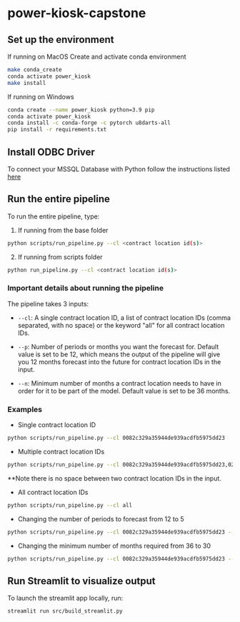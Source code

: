 # power-kiosk-capstone




## Set up the environment

If running on MacOS
Create and activate conda environment
```bash
make conda_create
conda activate power_kiosk
make install
```

If running on Windows
```bash
conda create --name power_kiosk python=3.9 pip
conda activate power_kiosk
conda install -c conda-forge -c pytorch u8darts-all
pip install -r requirements.txt 
```

## Install ODBC Driver 
To connect your MSSQL Database with Python follow the instructions listed [here](https://learn.microsoft.com/en-us/sql/connect/odbc/download-odbc-driver-for-sql-server?view=sql-server-ver16)

## Run the entire pipeline
To run the entire pipeline, type:

1. If running from the base folder
```bash
python scripts/run_pipeline.py --cl <contract location id(s)> 
```

2. If running from scripts folder 
```bash
python run_pipeline.py --cl <contract location id(s)>
```

### Important details about running the pipeline

The pipeline takes 3 inputs:
- `--cl`: A single contract location ID, a list of contract location IDs (comma separated, with no space) or the keyword "all" for all contract location IDs.

- `--p`: Number of periods or months you want the forecast for. Default value is set to be 12, which means the output of the pipeline will give you 12 months forecast into the future for contract location IDs in the input.

- `--n`: Minimum number of months a contract location needs to have in order for it to be part of the model. Default value is set to be 36 months. 

### Examples 

- Single contract location ID
```bash 
python scripts/run_pipeline.py --cl 0082c329a35944de939acdfb5975dd23
```

- Multiple contract location IDs
```bash
python scripts/run_pipeline.py --cl 0082c329a35944de939acdfb5975dd23,0219a6756d3e439d84f5bb5678f40499,07e2ba4b87b04684b4ea75c5654d354d,0d674bb909474caeb24cccc0d051df92
```
**Note there is no space between two contract location IDs in the input. 

- All contract location IDs
```bash
python scripts/run_pipeline.py --cl all
```

- Changing the number of periods to forecast from 12 to 5 
```bash 
python scripts/run_pipeline.py --cl 0082c329a35944de939acdfb5975dd23 --p 5
```

- Changing the minimum number of months required from 36 to 30
```bash 
python scripts/run_pipeline.py --cl 0082c329a35944de939acdfb5975dd23 --n 30
```

## Run Streamlit to visualize output

To launch the streamlit app locally, run: 

```bash
streamlit run src/build_streamlit.py
```

